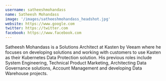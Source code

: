 ```yaml
---
username: satheeshmohandass
name: Satheesh Mohandass
image: '/images/satheeshmohandass_headshot.jpg'
website: https://www.google.com
twitter: https://twitter.com
facebook: https://www.facebook.com
---
```

Satheesh Mohandass is a Solutions Architect at Kasten by Veeam where he focuses on developing solutions and working with customers to use Kasten as their Kubernetes Data Protection solution. His previous roles include System Engineering, Technical Product Marketing, Architecting Data Governance solutions, Account Management and developing Data Warehouse projects.